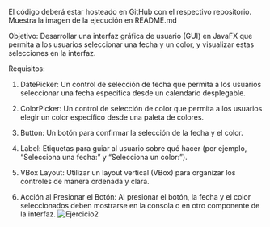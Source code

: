 El código deberá estar hosteado en GitHub con el respectivo repositorio. Muestra la imagen de la ejecución en README.md

Objetivo: Desarrollar una interfaz gráfica de usuario (GUI) en JavaFX que permita a los usuarios seleccionar una fecha y un color, y visualizar estas selecciones en la interfaz.

Requisitos:

1. DatePicker: Un control de selección de fecha que permita a los usuarios seleccionar una fecha específica desde un calendario desplegable.

2. ColorPicker: Un control de selección de color que permita a los usuarios elegir un color específico desde una paleta de colores.

3. Button: Un botón para confirmar la selección de la fecha y el color.

4. Label: Etiquetas para guiar al usuario sobre qué hacer (por ejemplo, “Selecciona una fecha:” y “Selecciona un color:”).

5. VBox Layout: Utilizar un layout vertical (VBox) para organizar los controles de manera ordenada y clara.

6. Acción al Presionar el Botón: Al presionar el botón, la fecha y el color seleccionados deben mostrarse en la consola o en otro componente de la interfaz.
   ![Ejercicio2](https://github.com/David23220/Ejercicio-PO/assets/168136137/91fef5f3-a8b8-4e40-b29c-b235344ddb67)
